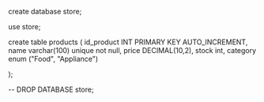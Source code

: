 create database store;

use store;

create table products (
id_product INT PRIMARY KEY AUTO_INCREMENT,
name varchar(100) unique not null,
price DECIMAL(10,2),
stock int,
category enum ("Food", "Appliance")

);

-- DROP DATABASE store;